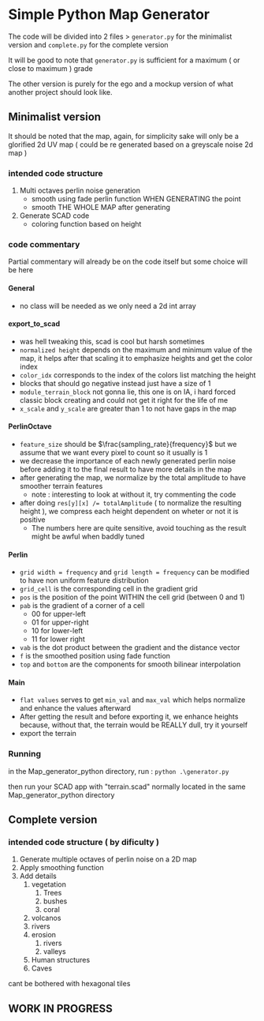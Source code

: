 # Simple Python Map Generator

The code will be divided into 2 files > `generator.py` for the minimalist version and `complete.py` for the complete version

It will be good to note that `generator.py` is sufficient for a maximum ( or close to maximum ) grade

The other version is purely for the ego and a mockup version of what another project should look like.

## Minimalist version

It should be noted that the map, again, for simplicity sake will only be a glorified 2d UV map ( could be re generated based on a greyscale noise 2d map )

### intended code structure 

1. Multi octaves perlin noise generation
    - smooth using fade perlin function WHEN GENERATING the point
    - smooth THE WHOLE MAP after generating
2. Generate SCAD code 
    - coloring function based on height

### code commentary 

Partial commentary will already be on the code itself but some choice will be here

#### General
 - no class will be needed as we only need a 2d int array 

#### export_to_scad
 - was hell tweaking this, scad is cool but harsh sometimes
 - `normalized height` depends on the maximum and minimum value of the map, it helps after that scaling it to emphasize heights and get the color index
 - `color_idx` corresponds to the index of the colors list matching the height
 - blocks that should go negative instead just have a size of 1 
 - `module_terrain_block` not gonna lie, this one is on IA, i hard forced classic block creating and could not get it right for the life of me
 - `x_scale` and `y_scale` are greater than 1 to not have gaps in the map

#### PerlinOctave
 - `feature_size` should be $\frac{sampling_rate}{frequency}$ but we assume that we want every pixel to count so it usually is 1
 - we decrease the importance of each newly generated perlin noise before adding it to the final result to have more details in the map
 - after generating the map, we normalize by the total amplitude to have smoother terrain features 
    - note : interesting to look at without it, try commenting the code
 - after doing `res[y][x] /= totalAmplitude` ( to normalize the resulting height ), we compress each height dependent on wheter or not it is positive
    - The numbers here are quite sensitive, avoid touching as the result might be awful when baddly tuned

#### Perlin
 - `grid width = frequency` and `grid length = frequency` can be modified to have non uniform feature distribution
 - `grid_cell` is the corresponding cell in the gradient grid
 - `pos` is the position of the point WITHIN the cell grid (between 0 and 1)
 - `pab` is the gradient of a corner of a cell
    - 00 for upper-left
    - 01 for upper-right
    - 10 for lower-left
    - 11 for lower right
 - `vab` is the dot product between the gradient and the distance vector
 - `f` is the smoothed position using fade function
 - `top` and `bottom` are the components for smooth bilinear interpolation

#### Main
 - `flat values` serves to get `min_val` and `max_val` which helps normalize and enhance the values afterward
 - After getting the result and before exporting it, we enhance heights because, without that, the terrain would be REALLY dull, try it yourself
 - export the terrain

### Running

in the Map_generator_python directory, run : 
`python .\generator.py`

then run your SCAD app with "terrain.scad" normally located in the same Map_generator_python directory


## Complete version

### intended code structure ( by dificulty )

1. Generate multiple octaves of perlin noise on a 2D map
2. Apply smoothing function
3. Add details 
    1. vegetation
        1. Trees
        2. bushes
        3. coral
    2. volcanos
    3. rivers
    4. erosion
        1. rivers
        2. valleys
    5. Human structures 
    6. Caves

cant be bothered with hexagonal tiles

## WORK IN PROGRESS 